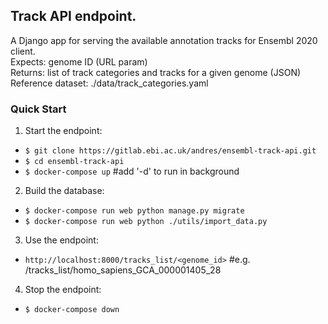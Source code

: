 ## Track API endpoint.

A Django app for serving the available annotation tracks for Ensembl 2020 client.  
Expects: genome ID (URL param)  
Returns: list of track categories and tracks for a given genome (JSON)  
Reference dataset: ./data/track_categories.yaml

### Quick Start

1. Start the endpoint:

- `$ git clone https://gitlab.ebi.ac.uk/andres/ensembl-track-api.git`
- `$ cd ensembl-track-api`
- `$ docker-compose up` #add '-d' to run in background

2. Build the database:

- `$ docker-compose run web python manage.py migrate`
- `$ docker-compose run web python ./utils/import_data.py`

3. Use the endpoint:

- `http://localhost:8000/tracks_list/<genome_id>` #e.g. /tracks_list/homo_sapiens_GCA_000001405_28

4. Stop the endpoint:

- `$ docker-compose down`
